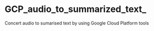 # GCP_audio_to_summarized_text_
Concert audio to sumarised text by using Google Cloud Platform tools
